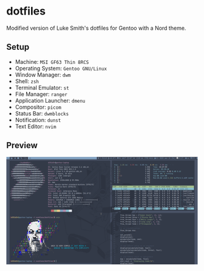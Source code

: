 # dotfiles
Modified version of Luke Smith's dotfiles for Gentoo with a Nord theme.
## Setup

- Machine: `MSI GF63 Thin 8RCS`
- Operating System: `Gentoo GNU/Linux`
- Window Manager: `dwm`
- Shell: `zsh`
- Terminal Emulator: `st`
- File Manager: `ranger`
- Application Launcher: `dmenu`
- Compositor: `picom`
- Status Bar: `dwmblocks`
- Notification: `dunst`
- Text Editor: `nvim`
## Preview
![preview](/screen.png)
